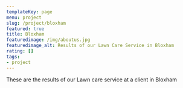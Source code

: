 ```yaml
---
templateKey: page
menu: project
slug: /project/bloxham
featured: true
title: Bloxham
featuredimage: /img/aboutus.jpg
featuredimage_alt: Results of our Lawn Care Service in Bloxham
rating: []
tags:
- project
---
```

These are the results of our Lawn care service at a client in Bloxham



